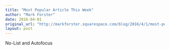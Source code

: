 ```yaml
---
title: "Most Popular Article This Week"
author: "Mark Forster"
date: 2016-04-01
original_url: "http://markforster.squarespace.com/blog/2016/4/1/most-popular-article-this-week-1.html"
layout: post
---
```


No-List and Autofocus
